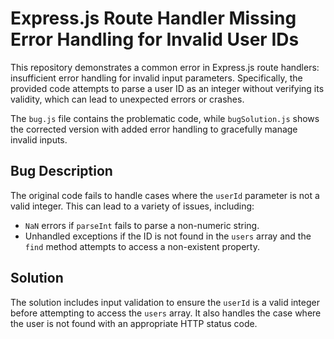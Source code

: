 # Express.js Route Handler Missing Error Handling for Invalid User IDs

This repository demonstrates a common error in Express.js route handlers: insufficient error handling for invalid input parameters.  Specifically, the provided code attempts to parse a user ID as an integer without verifying its validity, which can lead to unexpected errors or crashes.

The `bug.js` file contains the problematic code, while `bugSolution.js` shows the corrected version with added error handling to gracefully manage invalid inputs.

## Bug Description

The original code fails to handle cases where the `userId` parameter is not a valid integer. This can lead to a variety of issues, including:

* `NaN` errors if `parseInt` fails to parse a non-numeric string.
* Unhandled exceptions if the ID is not found in the `users` array and the `find` method attempts to access a non-existent property.

## Solution

The solution includes input validation to ensure the `userId` is a valid integer before attempting to access the `users` array.  It also handles the case where the user is not found with an appropriate HTTP status code.